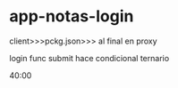 # app-notas-login
client>>>pckg.json>>> al final en proxy

login func submit hace condicional ternario

40:00